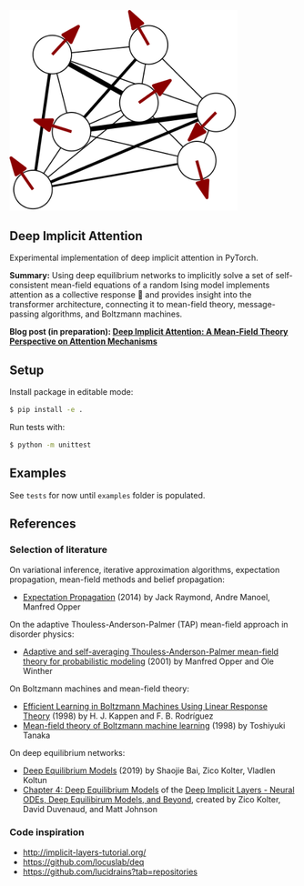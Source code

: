 <img src="./images/spins.png" width="400px"></img>

## Deep Implicit Attention

Experimental implementation of deep implicit attention in PyTorch.

**Summary:** Using deep equilibrium networks to implicitly solve a set of self-consistent mean-field equations of a random Ising model implements attention as a collective response 🤗 and provides insight into the transformer architecture, connecting it to mean-field theory, message-passing algorithms, and Boltzmann machines.

**Blog post (in preparation): [Deep Implicit Attention: A Mean-Field Theory Perspective on Attention Mechanisms](https://mcbal.github.io//post/deep-implicit-attention-a-mean-field-theory-perspective-on-attention-mechanisms/)**

## Setup

Install package in editable mode:

```bash
$ pip install -e .
```

Run tests with:

```bash
$ python -m unittest
```

## Examples

See `tests` for now until `examples` folder is populated.

## References

### Selection of literature
On variational inference, iterative approximation algorithms, expectation propagation, mean-field methods and belief propagation:
- [Expectation Propagation](https://arxiv.org/abs/1409.6179) (2014) by Jack Raymond, Andre Manoel, Manfred Opper

On the adaptive Thouless-Anderson-Palmer (TAP) mean-field approach in disorder physics:
- [Adaptive and self-averaging Thouless-Anderson-Palmer mean-field theory for probabilistic modeling](https://link.aps.org/doi/10.1103/PhysRevE.64.056131) (2001) by Manfred Opper and Ole Winther


On Boltzmann machines and mean-field theory:
- [Efficient Learning in Boltzmann Machines Using Linear Response Theory](https://doi.org/10.1162/089976698300017386) (1998) by H. J. Kappen and
F. B. Rodríguez
- [Mean-field theory of Boltzmann machine learning](https://link.aps.org/doi/10.1103/PhysRevE.58.2302) (1998) by Toshiyuki Tanaka

On deep equilibrium networks:
- [Deep Equilibrium Models](https://arxiv.org/abs/1909.01377) (2019) by Shaojie Bai, Zico Kolter, Vladlen Koltun
- [Chapter 4: Deep Equilibrium Models](https://implicit-layers-tutorial.org/deep_equilibrium_models/) of the [Deep Implicit Layers - Neural ODEs, Deep Equilibirum Models, and Beyond](http://implicit-layers-tutorial.org/), created by Zico Kolter, David Duvenaud, and Matt Johnson


### Code inspiration

- http://implicit-layers-tutorial.org/
- https://github.com/locuslab/deq
- https://github.com/lucidrains?tab=repositories
